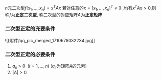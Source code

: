 

$n$元二次型$f(x_{1},...,x_{n})=x^{T}Ax$
若对任意的$x=[x_{1},...,x_{n}]^{T}\neq 0$ ,均有$x^{T}Ax>0$,则称$f$为**正定二次型**,
称二次型的对应矩阵$A$为**正定矩阵**



### 二次型正定的充要条件
![[附件/qq_pic_merged_1710678032234.jpg]]

### 二次型正定的必要条件
1. $a_{ii}>0~~(i=1,...,n)$ ($a_{ii}$为矩阵$A$的元素)
2. $|A|>0$

